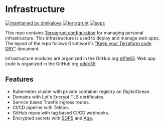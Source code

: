 # Infrastructure

[![maintained by dmikalova](https://img.shields.io/static/v1?&color=ccff90&label=maintained%20by&labelColor=424242&logo=&logoColor=fff&message=dmikalova&&style=flat-square)](https://github.com/dmikalova)
[![terragrunt](https://img.shields.io/static/v1?&color=706BF4&label=%20&labelColor=424242&logo=&logoColor=fff&message=terragrunt&&style=flat-square)](https://terragrunt.gruntwork.io/)
[![sops](https://img.shields.io/static/v1?&color=fff&label=%20&labelColor=424242&logo=sops&logoColor=fff&message=sops&&style=flat-square)](https://github.com/mozilla/sops)

This repo contains [Terragrunt configuration](https://terragrunt.gruntwork.io/) for managing personal infrastructure. This infrastructure is used to deploy and manage web apps. The layout of the repo follows Gruntwork's ["Keep your Terraform code DRY"](https://terragrunt.gruntwork.io/docs/features/keep-your-terraform-code-dry/) document.

Infrastructure modules are organized in the GitHub org [e91e63](https://github.com/e91e63/). Web app code is organized in the GitHub org [cddc39](https://github.com/cddc39).

## Features

- Kubernetes cluster with private container registry on DigitalOcean.
- Domains with Let's Encrypt TLS certificates.
- Service based Traefik ingress routes.
- CI/CD pipeline with Tekton.
- GitHub repos with tag based CI/CD webhooks.
- Encrypted secrets with [SOPS](https://github.com/mozilla/sops) and [Age](https://github.com/FiloSottile/age).
